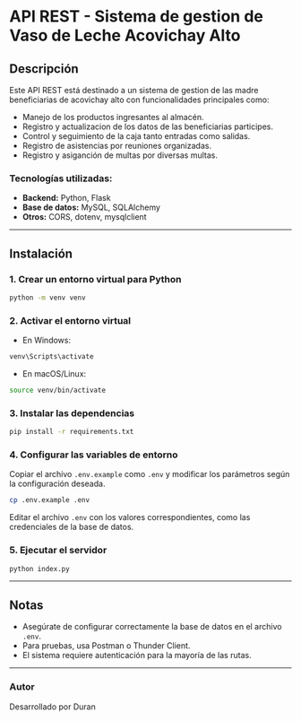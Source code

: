 # API REST - Sistema de gestion de Vaso de Leche Acovichay Alto

## Descripción

Este API REST está destinado a un sistema de gestion de las madre beneficiarias de acovichay alto con funcionalidades principales como:

- Manejo de los productos ingresantes al almacén.
- Registro y actualizacion de los datos de las beneficiarias participes.
- Control y seguimiento de la caja tanto entradas como salidas.
- Registro de asistencias por reuniones organizadas.
- Registro y asiganción de multas por diversas multas.

### Tecnologías utilizadas:

- **Backend:** Python, Flask
- **Base de datos:** MySQL, SQLAlchemy
- **Otros:** CORS, dotenv, mysqlclient

---

## Instalación

### 1. Crear un entorno virtual para Python

```bash
python -m venv venv
```

### 2. Activar el entorno virtual

- En Windows:

```bash
venv\Scripts\activate
```

- En macOS/Linux:

```bash
source venv/bin/activate
```

### 3. Instalar las dependencias

```bash
pip install -r requirements.txt
```

### 4. Configurar las variables de entorno

Copiar el archivo `.env.example` como `.env` y modificar los parámetros según la configuración deseada.

```bash
cp .env.example .env
```

Editar el archivo `.env` con los valores correspondientes, como las credenciales de la base de datos.

### 5. Ejecutar el servidor

```bash
python index.py
```

---

## Notas

- Asegúrate de configurar correctamente la base de datos en el archivo `.env`.
- Para pruebas, usa Postman o Thunder Client.
- El sistema requiere autenticación para la mayoría de las rutas.

---

### Autor

Desarrollado por Duran
